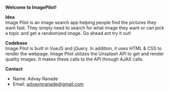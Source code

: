 **Welcome to ImagePilot!**

**Idea**
<br>Image Pilot is an image search app helping people find the pictures they want fast. They simply need to search for what image they want or can pick a topic and get a randomized image. Go ahead ant try it out!

**Codebase**
<br>Image Pilot is built in VueJS and jQuery. In addition, it uses HTML & CSS to render the webpage. Image Pilot utilizes the Unsplash API to get and render quality images. It makes these calls to the API through AJAX calls.

**Contact**

- Name: Advay Ranade
- Email: advaymranade@gmail.com
